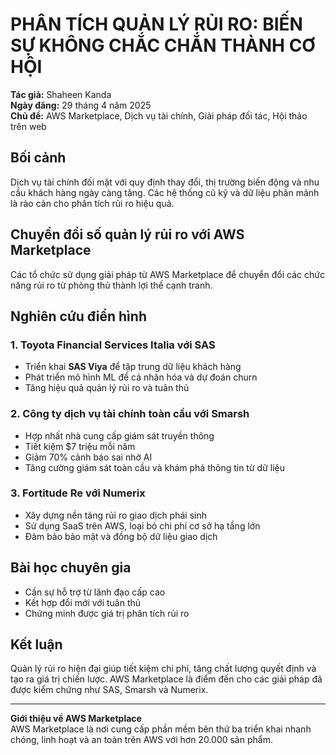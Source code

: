 # PHÂN TÍCH QUẢN LÝ RỦI RO: BIẾN SỰ KHÔNG CHẮC CHẮN THÀNH CƠ HỘI

**Tác giả:** Shaheen Kanda  
**Ngày đăng:** 29 tháng 4 năm 2025  
**Chủ đề:** AWS Marketplace, Dịch vụ tài chính, Giải pháp đối tác, Hội thảo trên web

## Bối cảnh
Dịch vụ tài chính đối mặt với quy định thay đổi, thị trường biến động và nhu cầu khách hàng ngày càng tăng. Các hệ thống cũ kỹ và dữ liệu phân mảnh là rào cản cho phân tích rủi ro hiệu quả.

## Chuyển đổi số quản lý rủi ro với AWS Marketplace
Các tổ chức sử dụng giải pháp từ AWS Marketplace để chuyển đổi các chức năng rủi ro từ phòng thủ thành lợi thế cạnh tranh.

## Nghiên cứu điển hình

### 1. Toyota Financial Services Italia với SAS
- Triển khai **SAS Viya** để tập trung dữ liệu khách hàng
- Phát triển mô hình ML để cá nhân hóa và dự đoán churn
- Tăng hiệu quả quản lý rủi ro và tuân thủ

### 2. Công ty dịch vụ tài chính toàn cầu với Smarsh
- Hợp nhất nhà cung cấp giám sát truyền thông
- Tiết kiệm $7 triệu mỗi năm
- Giảm 70% cảnh báo sai nhờ AI
- Tăng cường giám sát toàn cầu và khám phá thông tin từ dữ liệu

### 3. Fortitude Re với Numerix
- Xây dựng nền tảng rủi ro giao dịch phái sinh
- Sử dụng SaaS trên AWS, loại bỏ chi phí cơ sở hạ tầng lớn
- Đảm bảo bảo mật và đồng bộ dữ liệu giao dịch

## Bài học chuyên gia
- Cần sự hỗ trợ từ lãnh đạo cấp cao
- Kết hợp đổi mới với tuân thủ
- Chứng minh được giá trị phân tích rủi ro

## Kết luận
Quản lý rủi ro hiện đại giúp tiết kiệm chi phí, tăng chất lượng quyết định và tạo ra giá trị chiến lược. AWS Marketplace là điểm đến cho các giải pháp đã được kiểm chứng như SAS, Smarsh và Numerix.

---

**Giới thiệu về AWS Marketplace**  
AWS Marketplace là nơi cung cấp phần mềm bên thứ ba triển khai nhanh chóng, linh hoạt và an toàn trên AWS với hơn 20.000 sản phẩm.

